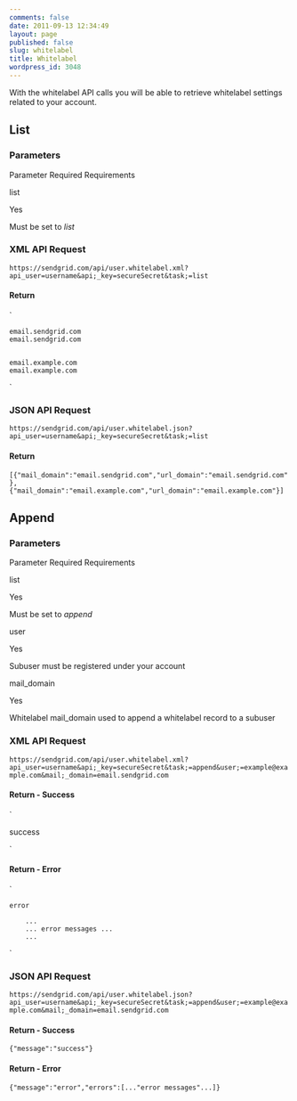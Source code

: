 ```yaml
---
comments: false
date: 2011-09-13 12:34:49
layout: page
published: false
slug: whitelabel
title: Whitelabel
wordpress_id: 3048
---
```



With the whitelabel API calls you will be able to retrieve whitelabel settings related to your account.




## List




### Parameters









Parameter
Required
Requirements





list


Yes


Must be set to _list_






### XML API Request



`https://sendgrid.com/api/user.whitelabel.xml?api_user=username&api;_key=secureSecret&task;=list`


#### Return


`

  
    email.sendgrid.com
    email.sendgrid.com
  
  
    email.example.com
    email.example.com
  

`


### JSON API Request



`https://sendgrid.com/api/user.whitelabel.json?api_user=username&api;_key=secureSecret&task;=list`


#### Return


`[{"mail_domain":"email.sendgrid.com","url_domain":"email.sendgrid.com"},{"mail_domain":"email.example.com","url_domain":"email.example.com"}]`



## Append




### Parameters









Parameter
Required
Requirements





list


Yes


Must be set to _append_






user


Yes


Subuser must be registered under your account






mail_domain


Yes


Whitelabel mail_domain used to append a whitelabel record to a subuser






### XML API Request



`https://sendgrid.com/api/user.whitelabel.xml?api_user=username&api;_key=secureSecret&task;=append&user;=example@example.com&mail;_domain=email.sendgrid.com`


#### Return - Success


`

  success

`


#### Return - Error


`
  
    error
      
        ...
        ... error messages ...
        ...
      
  
`


### JSON API Request



`https://sendgrid.com/api/user.whitelabel.json?api_user=username&api;_key=secureSecret&task;=append&user;=example@example.com&mail;_domain=email.sendgrid.com`


#### Return - Success


`{"message":"success"}`


#### Return - Error


`{"message":"error","errors":[..."error messages"...]}`

